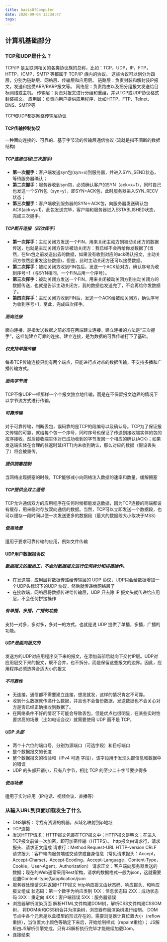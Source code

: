 ```yaml
---
title: basisOfComputer
date: 2020-09-04 13:34:47
tags:
---
```

## 计算机基础部分
### TCP和UDP是什么？
TCP/IP 是互联网相关的各类协议族的总称，比如：TCP，UDP，IP，FTP，HTTP，ICMP，SMTP 等都属于 TCP/IP 族内的协议。
这些协议可以划分为四层，分别为链路层、网络层、传输层和应用层。
链路层：负责封装和解封装IP报文，发送和接受ARP/RARP报文等。
网络层：负责路由以及把分组报文发送给目标网络或主机。
传输层：负责对报文进行分组和重组，并以TCP或UDP协议格式封装报文。
应用层：负责向用户提供应用程序，比如HTTP、FTP、Telnet、DNS、SMTP等

TCP和UDP都是网络传输层协议
#### TCP传输控制协议
一种面向连接的、可靠的、基于字节流的传输层通信协议
(流就是指不间断的数据结构)
##### TCP连接过程(三次握手)
* **第一次握手**：客户端发送syn包(syn=x)到服务器，并进入SYN_SEND状态，等待服务器确认；
* **第二次握手**：服务器收到syn包，必须确认客户的SYN（ack=x+1），同时自己也发送一个SYN包（syn=y），即SYN+ACK包，此时服务器进入SYN_RECV状态；
* **第三次握手**：客户端收到服务器的SYN＋ACK包，向服务器发送确认包ACK(ack=y+1)，此包发送完毕，客户端和服务器进入ESTABLISHED状态，完成三次握手。
##### TCP断开连接（四次挥手）
* **第一次挥手**：主动关闭方发送一个FIN，用来关闭主动方到被动关闭方的数据传送，也就是主动关闭方告诉被动关闭方：我已经不会再给你发数据了(当然，在fin包之前发送出去的数据，如果没有收到对应的ack确认报文，主动关闭方依然会重发这些数据)，但是，此时主动关闭方还可以接受数据。
* **第二次挥手**：被动关闭方收到FIN包后，发送一个ACK给对方，确认序号为收到序号+1（与SYN相同，一个FIN占用一个序号）。
* **第三次挥手**：被动关闭方发送一个FIN，用来关闭被动关闭方到主动关闭方的数据传送，也就是告诉主动关闭方，我的数据也发送完了，不会再给你发数据了。
* **第四次挥手**：主动关闭方收到FIN后，发送一个ACK给被动关闭方，确认序号为收到序号+1，至此，完成四次挥手。

##### 面向连接
面向连接，是指发送数据之前必须在两端建立连接。建立连接的方法是“三次握手”，这样能建立可靠的连接。建立连接，是为数据的可靠传输打下了基础。
##### 仅支持单播传输
每条TCP传输连接只能有两个端点，只能进行点对点的数据传输，不支持多播和广播传输方式。
##### 面向字节流
TCP不像UDP一样那样一个个报文独立地传输，而是在不保留报文边界的情况下以字节流方式进行传输。
##### 可靠传输
对于可靠传输，判断丢包，误码靠的是TCP的段编号以及确认号。TCP为了保证报文传输的可靠，就给每个包一个序号，同时序号也保证了传送到接收端实体的包的按序接收。然后接收端实体对已成功收到的字节发回一个相应的确认(ACK)；如果发送端实体在合理的往返时延(RTT)内未收到确认，那么对应的数据（假设丢失了）将会被重传。
##### 提供拥塞控制
当网络出现拥塞的时候，TCP能够减小向网络注入数据的速率和数量，缓解拥塞
##### TCP提供全双工通信
TCP允许通信双方的应用程序在任何时候都能发送数据，因为TCP连接的两端都设有缓存，用来临时存放双向通信的数据。当然，TCP可以立即发送一个数据段，也可以缓存一段时间以便一次发送更多的数据段（最大的数据段大小取决于MSS）
##### 使用场景
适用于要求可靠传输的应用，例如文件传输
#### UDP用户数据报协议

##### 数据报文的搬运工，不会对数据报文进行任何拆分和拼接操作。
* 在发送端，应用层将数据传递给传输层的 UDP 协议，UDP只会给数据增加一个UDP头标识下的UDP 协议，然后就传递给网络层了
* 在接收端，网络层将数据传递给传输层，UDP 只去除 IP 报文头就传递给应用层，不会任何拼接操作

##### 有单播，多播，广播的功能
支持一对多，多对多，多对一的方式，也就是说 UDP 提供了单播，多播，广播的功能。

##### UDP是面向报文的
发送方的UDP对应用程序交下来的报文，在添加首部后就向下交付IP层。UDP对应用层交下来的报文，既不合并，也不拆分，而是保留这些报文的边界。因此，应用程序必须选择合适大小的报文

##### 不可靠性
* 无连接，通信都不需要建立连接，想发就发，这样的情况肯定不可靠。
* 收到什么数据就传递什么数据，并且也不会备份数据，发送数据也不会关心对方是否已经正确接收到数据了。
* 在网络条件不好的情况下可能会导致丢包，但是优点也很明显，在某些实时性要求高的场景（比如电话会议）就需要使用 UDP 而不是 TCP。

##### UDP 头部
* 两个十六位的端口号，分别为源端口（可选字段）和目标端口
* 整个数据报文的长度
* 整个数据报文的检验和（IPv4 可选 字段），该字段用于发现头部信息和数据中的错误
* UDP 的头部开销小，只有八字节，相比 TCP 的至少二十字节要少得多

##### 使用场景
适用于实时应用（IP电话、视频会议、直播等）


### 从输入URL到页面加载发生了什么
* DNS解析：寻找有资源的机器，从域名映射到ip地址
* TCP连接
* 发送HTTP请求：HTTP报文包裹在TCP报文中；HTTP报文是明文；在进入TCP报文前做一次加密，即可加密传输（HTTPS）。
  http报文由请求行，请求报头、请求正文组成
  请求行：Method Request-URL HTTP-version CRLF
  请求报头：客户端向服务端递交请求或自身信息（常见请求报头：Accept，Accept-Charset，Accept-Ecoding，Accept-Language，Content-Type，Cookie，User-Agent，Authorization）
  请求正文：客户端向服务器发送的数据；现在的Web通常采用Rest架构，请求的数据格式一般为json，这就需要设置Content-type为application/json
* 服务器处理请求并返回HTTP报文
  http响应报文由状态码、响应报头、和响应报文组成
  状态码：第一个数字为响应类别
  1XX：信息状态码
  2XX：成功状态码
  3XX：重定向
  4XX：客户端错误
  5XX：服务器错误
* 浏览器解析渲染页面
  解析HTML文件构建DOM树，解析CSS文件构建CSSOM树，
  将DOM树和CSS树合并为渲染树，浏览器布局渲染树进行绘制。
  DOM节点中各个元素是以盒模型的形式存在的，需要浏览器计算位置大小（reflow重排），当位置大小颜色等确定下来后，开始绘制样式（repaint重绘）；
  JS解析由JS解析引擎完成，只有JS解析执行完毕才能继续加载Dom。
* 连接结束



